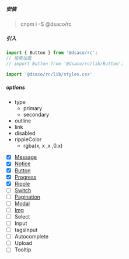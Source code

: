 ##### 安装
> cnpm i -S @dsaco/rc

##### 引入
```js
import { Button } from '@dsaco/rc';
// 按需加载
// import Button from '@dsaco/rc/lib/Button';

import '@dsaco/rc/lib/styles.css'
```
##### options
- type
    - primary
    - secondary
- outline
- link
- disabled
- rippleColor
    - rgba(x, x ,x ,0.x)


- [x] [Message](#Message)
- [x] [Notice](#Message)
- [x] [Button](#Button)
- [x] [Progress](#Progress)
- [x] [Ripple](#)
- [ ] [Switch](#)
- [ ] [Pagination](#Pagination)
- [ ] [Modal](#)
- [ ] [Img](#Img)
- [ ] Select
- [ ] Input
- [ ] tagsInput
- [ ] Autocomplete
- [ ] Upload
- [ ] Tooltip